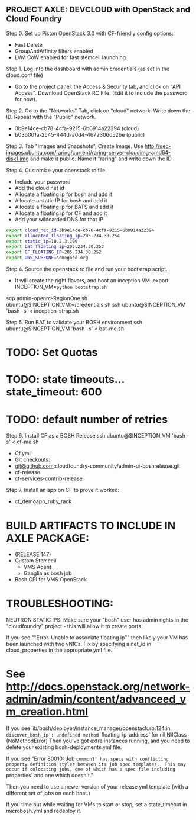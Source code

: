 PROJECT AXLE: DEVCLOUD with OpenStack and Cloud Foundry
-------------------------------------------------------

Step 0. Set up Piston OpenStack 3.0 with CF-friendly config options:
 - Fast Delete
 - GroupAntiAffinity filters enabled
 - LVM CoW enabled for fast stemcell launching

Step 1. Log into the dashboard with admin credentials (as set in the cloud.conf file)
 - Go to the project panel, the Access & Security tab, and click on "API Access". Download OpenStack RC File.
 (Edit it to include the password for now).

Step 2. Go to the "Networks" Tab, click on "cloud" network. Write down the ID. Repeat with the "Public" network.
 - 3b9e14ce-cb78-4cfa-9215-6b0914a22394 (cloud)
 - b03b001a-2c45-444d-a0d4-4672306d52be (public)

Step 3. Tab "Images and Snapshots", Create Image. Use http://uec-images.ubuntu.com/raring/current/raring-server-cloudimg-amd64-disk1.img and make it public. Name it "raring" and write down the ID.

Step 4. Customize your openstack rc file:
 - Include your password
 - Add the cloud net id
 - Allocate a floating ip for bosh and add it
 - Allocate a static IP for bosh and add it
 - Allocate a floating ip for BATS and add it
 - Allocate a floating ip for CF and add it
 - Add your wildcarded DNS for that IP

```bash
export cloud_net_id=3b9e14ce-cb78-4cfa-9215-6b0914a22394
export allocated_floating_ip=205.234.30.254
export static_ip=10.2.3.100
export bat_floating_ip=205.234.30.253
export CF_FLOATING_IP=205.234.30.252
export DNS_SUBZONE=somegood.org
```

Step 4. Source the openstack rc file and run your bootstrap script.
 - It will create the right flavors, and boot an inception VM.
 export INCEPTION_VM=`python bootstrap.sh`
 <wait a few minutes here...>
 scp admin-openrc-RegionOne.sh ubuntu@$INCEPTION_VM:~/credentials.sh
 ssh ubuntu@$INCEPTION_VM 'bash -s' < inception-strap.sh


Step 5. Run BAT to validate your BOSH environment
 ssh ubuntu@$INCEPTION_VM 'bash -s' < bat-me.sh



# TODO: Set Quotas
# TODO: state timeouts... state_timeout: 600
# TODO: default number of retries

Step 6. Install CF as a BOSH Release
 ssh ubuntu@$INCEPTION_VM 'bash -s' < cf-me.sh
 - Cf.yml
 - Git checkouts:
  - git@github.com:cloudfoundry-community/admin-ui-boshrelease.git
  - cf-release
  - cf-services-contrib-release

Step 7. Install an app on CF to prove it worked:
 - cf_demoapp_ruby_rack

BUILD ARTIFACTS TO INCLUDE IN AXLE PACKAGE: 
===========================================
 - (RELEASE 147)
 - Custom Stemcell
   - VMS Agent
   - Ganglia as bosh job
- Bosh CPI for VMS OpenStack


TROUBLESHOOTING:
================

NEUTRON STATIC IPS:
Make sure your "bosh" user has admin rights in the "cloudfoundry" project - this will allow it to create ports.


If you see "\"Error. Unable to associate floating ip\"" then likely your VM has been launched with two vNICs. 
Fix by specifying a net_id in cloud_properties in the appropriate yml file.

# See http://docs.openstack.org/network-admin/admin/content/advanceed_vm_creation.html

If you see lib/bosh/deployer/instance_manager/openstack.rb:124:in `discover_bosh_ip': undefined method `floating_ip_address' for nil:NilClass (NoMethodError)
Then you've got extra instances running, and you need to delete your existing bosh-deployments.yml file.

If you see "Error 80010: Job `common1' has specs with conflicting property definition styles between its job spec templates.  This may occur if colocating jobs, one of which has a spec file including `properties' and one which doesn't."

Then you need to use a newer version of your release yml template (with a different set of jobs on each host.)

If you time out while waiting for VMs to start or stop, set a state_timeout in microbosh.yml and redeploy it.

